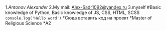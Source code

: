 1.*Antonov Alexander*
2.My mail: Alex-Sadr1092@yandex.ru
3.myself
#Basic knowledge of Python, Basic knowledge of JS, CSS, HTML, SCSS
```console.log('Hello word')```
*Сюда вставить код на проект
*Master of Religious Science
*А2

